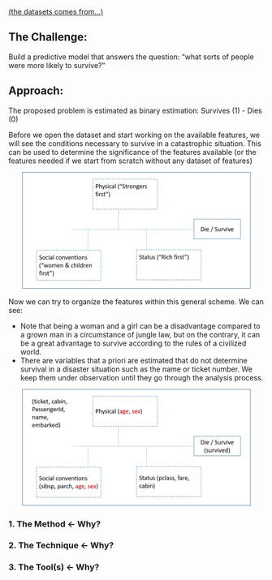 [(the datasets comes from...)](https://github.com/akimwong/1_OnPremise/tree/main/Journey/001/03_Regression/01_Titanic/)

## The Challenge:
Build a predictive model that answers the question: “what sorts of people were more likely to survive?”

## Approach:
The proposed problem is estimated as binary estimation: Survives (1) - Dies (0)

Before we open the dataset and start working on the available features, we will see the conditions necessary to survive in a catastrophic situation.
This can be used to determine the significance of the features available (or the features needed if we start from scratch without any dataset of features)

<p align="center">
  <img src="TitanicApproach1.png" width="450" height="230">
</p>

Now we can try to organize the features within this general scheme.
We can see:
- Note that being a woman and a girl can be a disadvantage compared to a grown man in a circumstance of jungle law, but on the contrary, it can be a great advantage to survive according to the rules of a civilized world.
- There are variables that a priori are estimated that do not determine survival in a disaster situation such as the name or ticket number.  We keep them under observation until they go through the analysis process. 

<p align="center">
  <img src="TitanicApproach2.png" width="450" height="230">
</p>

### 1. The Method <- Why?



### 2. The Technique <- Why?


### 3. The Tool(s) <- Why?


